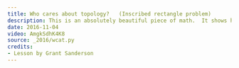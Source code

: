 ```yaml
---
title: Who cares about topology?   (Inscribed rectangle problem)
description: This is an absolutely beautiful piece of math.  It shows how certain ideas from topology, such as the mobius strip, can be used to solve a slightly softer form of an unsolved problem in geometry.
date: 2016-11-04
video: AmgkSdhK4K8
source: _2016/wcat.py
credits:
- Lesson by Grant Sanderson
---
```


